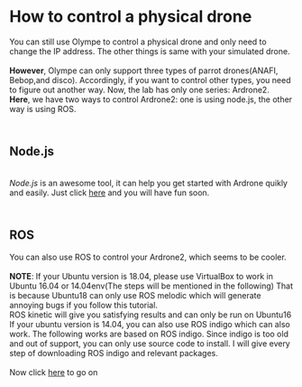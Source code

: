 How to control a physical drone
==============================
You can still use Olympe to control a physical drone and only need to change the IP address. The other things is same with your simulated drone.
<br>
<br> **However**, Olympe can only support three types of parrot drones(ANAFI, Bebop,and disco). Accordingly, if you want to control other types, you need to figure out another way.
Now, the lab has only one series: Ardrone2.
<br> **Here**, we have two ways to control Ardrone2: one is using node.js, the other way is using ROS.

<br> Node.js
----------------------
<br> _Node.js_ is an awesome tool, it can help you get started with Ardrone quikly and easily. Just click [here](https://github.com/Shicheng-Liu/parrot_PSU/tree/master/control%20a%20physical%20drone/Node.js) and you will have fun soon.

<br> ROS
------------
You can also use ROS to control your Ardrone2, which seems to be cooler. 
<br>
<br>  **NOTE**: If your Ubuntu version is 18.04, please use VirtualBox to work in Ubuntu 16.04 or 14.04env(The steps will be mentioned in the following)
That is because Ubuntu18 can only use ROS melodic which will generate annoying bugs if you follow this tutorial. 
<br>ROS kinetic will give you satisfying results and can only be run 
on Ubuntu16
<br> If your ubuntu version is 14.04, you can also use ROS indigo which can also work. The following works are based on ROS indigo. Since indigo is too old and out of support, you can only use source code to install. I will give every step of downloading ROS indigo and relevant packages.
<br>
<br> Now click [here](https://github.com/Shicheng-Liu/parrot_PSU/blob/master/control%20a%20physical%20drone/indigo/README.md) to go on 
